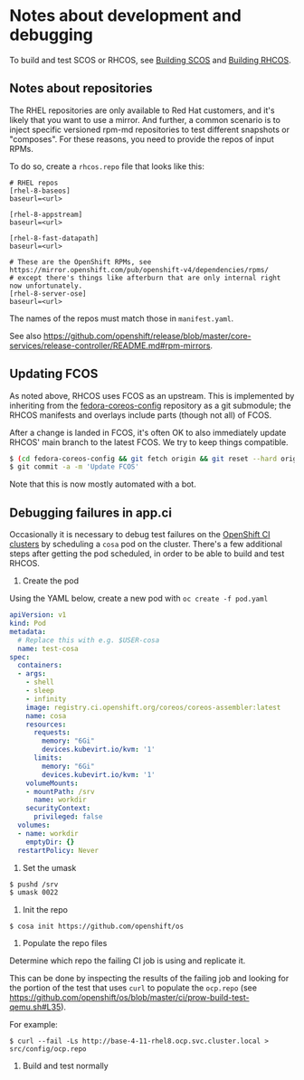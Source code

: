 # Notes about development and debugging

To build and test SCOS or RHCOS, see [Building SCOS](development-scos.md) and
[Building RHCOS](development-rhcos.md).

## Notes about repositories

The RHEL repositories are only available to Red Hat customers, and it's likely
that you want to use a mirror. And further, a common scenario is to inject
specific versioned rpm-md repositories to test different snapshots or
"composes".  For these reasons, you need to provide the repos of input RPMs.

To do so, create a `rhcos.repo` file that looks like this:

```text
# RHEL repos
[rhel-8-baseos]
baseurl=<url>

[rhel-8-appstream]
baseurl=<url>

[rhel-8-fast-datapath]
baseurl=<url>

# These are the OpenShift RPMs, see https://mirror.openshift.com/pub/openshift-v4/dependencies/rpms/
# except there's things like afterburn that are only internal right now unfortunately.
[rhel-8-server-ose]
baseurl=<url>
```

The names of the repos must match those in `manifest.yaml`.

See also <https://github.com/openshift/release/blob/master/core-services/release-controller/README.md#rpm-mirrors>.

## Updating FCOS

As noted above, RHCOS uses FCOS as an upstream. This is implemented by
inheriting from the [fedora-coreos-config](https://github.com/coreos/fedora-coreos-config/)
repository as a git submodule; the RHCOS manifests and overlays include parts
(though not all) of FCOS.

After a change is landed in FCOS, it's often OK to also immediately update
RHCOS' main branch to the latest FCOS. We try to keep things compatible.

```bash
$ (cd fedora-coreos-config && git fetch origin && git reset --hard origin/testing-devel)
$ git commit -a -m 'Update FCOS'
```

Note that this is now mostly automated with a bot.

## Debugging failures in app.ci

Occasionally it is necessary to debug test failures on the [OpenShift CI clusters](https://docs.ci.openshift.org/docs/getting-started/useful-links/#clusters)
by scheduling a `cosa` pod on the cluster. There's a few additional steps after
getting the pod scheduled, in order to be able to build and test RHCOS.

1. Create the pod

Using the YAML below, create a new pod with `oc create -f pod.yaml`

```yaml
apiVersion: v1
kind: Pod
metadata:
  # Replace this with e.g. $USER-cosa
  name: test-cosa
spec:
  containers:
  - args:
    - shell
    - sleep
    - infinity
    image: registry.ci.openshift.org/coreos/coreos-assembler:latest
    name: cosa
    resources:
      requests:
        memory: "6Gi"
        devices.kubevirt.io/kvm: '1'
      limits:
        memory: "6Gi"
        devices.kubevirt.io/kvm: '1'
    volumeMounts:
    - mountPath: /srv
      name: workdir
    securityContext:
      privileged: false
  volumes:
  - name: workdir
    emptyDir: {}
  restartPolicy: Never
```

1. Set the umask

```bash
$ pushd /srv
$ umask 0022
```

1. Init the repo

`$ cosa init https://github.com/openshift/os`

1. Populate the repo files

Determine which repo the failing CI job is using and replicate it.

This can be done by inspecting the results of the failing job and looking for
the portion of the test that uses `curl` to populate the `ocp.repo` (see <https://github.com/openshift/os/blob/master/ci/prow-build-test-qemu.sh#L35>).

For example:

`$ curl --fail -Ls http://base-4-11-rhel8.ocp.svc.cluster.local > src/config/ocp.repo`

1. Build and test normally
